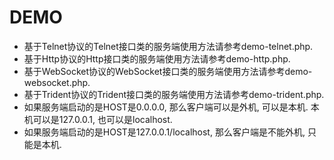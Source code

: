 # DEMO

- 基于Telnet协议的Telnet接口类的服务端使用方法请参考demo-telnet.php.
- 基于Http协议的Http接口类的服务端使用方法请参考demo-http.php.
- 基于WebSocket协议的WebSocket接口类的服务端使用方法请参考demo-websocket.php.
- 基于Trident协议的Trident接口类的服务端使用方法请参考demo-trident.php.
- 如果服务端启动的是HOST是0.0.0.0, 那么客户端可以是外机, 可以是本机. 本机可以是127.0.0.1, 也可以是localhost.
- 如果服务端启动的是HOST是127.0.0.1/localhost, 那么客户端是不能外机, 只能是本机.